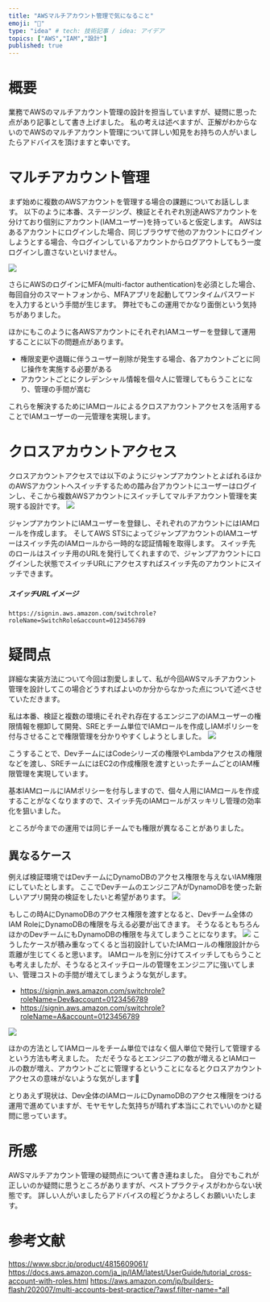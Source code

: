 ```yaml
---
title: "AWSマルチアカウント管理で気になること"
emoji: "🐁"
type: "idea" # tech: 技術記事 / idea: アイデア
topics: ["AWS","IAM","設計"]
published: true
---
```

# 概要
業務でAWSのマルチアカウント管理の設計を担当していますが、疑問に思った点があり記事として書き上げました。
私の考えは述べますが、正解がわからないのでAWSのマルチアカウント管理について詳しい知見をお持ちの人がいましたらアドバイスを頂けますと幸いです。

# マルチアカウント管理
まず始めに複数のAWSアカウントを管理する場合の課題についてお話しします。
以下のように本番、ステージング、検証とそれぞれ別途AWSアカウントを分けており個別にアカウント(IAMユーザー)を持っていると仮定します。
AWSはあるアカウントにログインした場合、同じブラウザで他のアカウントにログインしようとする場合、今ログインしているアカウントからログアウトしてもう一度ログインし直さないといけません。

![](/images/cross-account-management/image1.png)

さらにAWSのログインにMFA(multi-factor authentication)を必須とした場合、毎回自分のスマートフォンから、MFAアプリを起動してワンタイムパスワードを入力するという手間が生じます。
弊社でもこの運用でかなり面倒という気持ちがありました。

ほかにもこのように各AWSアカウントにそれぞれIAMユーザーを登録して運用することに以下の問題点があります。

- 権限変更や退職に伴うユーザー削除が発生する場合、各アカウントごとに同じ操作を実施する必要がある
- アカウントごとにクレデンシャル情報を個々人に管理してもらうことになり、管理の手間が嵩む

これらを解決するためにIAMロールによるクロスアカウントアクセスを活用することでIAMユーザーの一元管理を実現します。

# クロスアカウントアクセス
クロスアカウントアクセスでは以下のようにジャンプアカウントとよばれるほかのAWSアカウントへスイッチするための踏み台アカウントにユーザーはログインし、そこから複数AWSアカウントにスイッチしてマルチアカウント管理を実現する設計です。
![](/images/cross-account-management/image2.png)

ジャンプアカウントにIAMユーザーを登録し、それぞれのアカウントにはIAMロールを作成します。
そしてAWS STSによってジャンプアカウントのIAMユーザーはスイッチ先のIAMロールから一時的な認証情報を取得します。
スイッチ先のロールはスイッチ用のURLを発行してくれますので、ジャンプアカウントにログインした状態でスイッチURLにアクセスすればスイッチ先のアカウントにスイッチできます。
##### スイッチURLイメージ
`https://signin.aws.amazon.com/switchrole?roleName=SwitchRole&account=0123456789`

# 疑問点
詳細な実装方法について今回は割愛しまして、私が今回AWSマルチアカウント管理を設計してこの場合どうすればよいのか分からなかった点について述べさせていただきます。

私は本番、検証と複数の環境にそれぞれ存在するエンジニアのIAMユーザーの権限情報を棚卸して開発、SREとチーム単位でIAMロールを作成しIAMポリシーを付与させることで権限管理を分かりやすくしようとしました。
![](/images/cross-account-management/image3.png)

こうすることで、DevチームにはCodeシリーズの権限やLambdaアクセスの権限などを渡し、SREチームにはEC2の作成権限を渡すといったチームごとのIAM権限管理を実現しています。

基本IAMロールにIAMポリシーを付与しますので、個々人用にIAMロールを作成することがなくなりますので、スイッチ先のIAMロールがスッキリし管理の効率化を狙いました。

ところが今までの運用では同じチームでも権限が異なることがありました。

## 異なるケース
例えば検証環境ではDevチームにDynamoDBのアクセス権限を与えないIAM権限にしていたとします。
ここでDevチームのエンジニアAがDynamoDBを使った新しいアプリ開発の検証をしたいと希望があります。
![](/images/cross-account-management/image4.png)

もしこの時AにDynamoDBのアクセス権限を渡すとなると、Devチーム全体のIAM RoleにDynamoDBの権限を与える必要が出てきます。
そうなるともちろんほかのDevチームにもDynamoDBの権限を与えてしまうことになります。
![](/images/cross-account-management/image5.png)
こうしたケースが積み重なってくると当初設計していたIAMロールの権限設計から乖離が生じてくると思います。
IAMロールを別に分けてスイッチしてもらうことも考えましたが、そうなるとスイッチロールの管理をエンジニアに強いてしまい、管理コストの手間が増えてしまうような気がします。

- https://signin.aws.amazon.com/switchrole?roleName=Dev&account=0123456789
- https://signin.aws.amazon.com/switchrole?roleName=A&account=0123456789

![](/images/cross-account-management/image6.png)


ほかの方法としてIAMロールをチーム単位ではなく個人単位で発行して管理するという方法も考えました。
ただそうなるとエンジニアの数が増えるとIAMロールの数が増え、アカウントごとに管理するということになるとクロスアカウントアクセスの意味がないような気がします🤔

とりあえず現状は、Dev全体のIAMロールにDynamoDBのアクセス権限をつける運用で進めていますが、モヤモヤした気持ちが晴れず本当にこれでいいのかと疑問に思っています。

# 所感
AWSマルチアカウント管理の疑問点について書き連ねました。
自分でもこれが正しいのか疑問に思うところがありますが、ベストプラクティスがわからない状態です。
詳しい人がいましたらアドバイスの程どうかよろしくお願いいたします。

# 参考文献
https://www.sbcr.jp/product/4815609061/
https://docs.aws.amazon.com/ja_jp/IAM/latest/UserGuide/tutorial_cross-account-with-roles.html
https://aws.amazon.com/jp/builders-flash/202007/multi-accounts-best-practice/?awsf.filter-name=*all